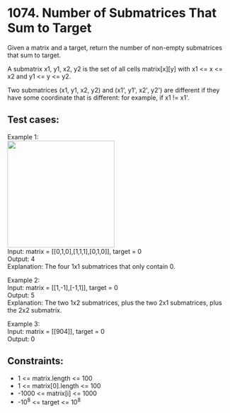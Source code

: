 # 1074. Number of Submatrices That Sum to Target

Given a matrix and a target, return the number of non-empty submatrices that sum to target.

A submatrix x1, y1, x2, y2 is the set of all cells matrix[x][y] with x1 <= x <= x2 and y1 <= y <= y2.

Two submatrices (x1, y1, x2, y2) and (x1', y1', x2', y2') are different if they have some coordinate that is different: for example, if x1 != x1'.

## Test cases:

Example 1: \
<img alt="" src="https://assets.leetcode.com/uploads/2020/09/02/mate1.jpg" style="width: 242px; height: 242px;"> \
Input: matrix = [[0,1,0],[1,1,1],[0,1,0]], target = 0 \
Output: 4 \
Explanation: The four 1x1 submatrices that only contain 0.

Example 2: \
Input: matrix = [[1,-1],[-1,1]], target = 0 \
Output: 5 \
Explanation: The two 1x2 submatrices, plus the two 2x1 submatrices, plus the 2x2 submatrix.

Example 3: \
Input: matrix = [[904]], target = 0 \
Output: 0

## Constraints:

- 1 <= matrix.length <= 100
- 1 <= matrix[0].length <= 100
- -1000 <= matrix[i] <= 1000
- -10<sup>8</sup> <= target <= 10<sup>8</sup>
